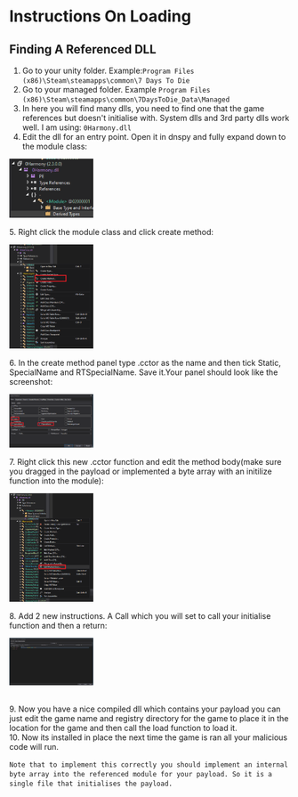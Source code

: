 # Instructions On Loading

## Finding A Referenced DLL
1. Go to your unity folder. Example:```Program Files (x86)\Steam\steamapps\common\7 Days To Die```
2. Go to your managed folder. Example ```Program Files (x86)\Steam\steamapps\common\7DaysToDie_Data\Managed```
3. In here you will find many dlls, you need to find one that the game references but doesn't initialise with. System dlls and 3rd party dlls work well. I am using: ```0Harmony.dll```
4. Edit the dll for an entry point. Open it in dnspy and fully expand down to the module class:
<p align="left">
  <img src="./Images/Instructions/1.png"
    style="width: 30%;" />
</p>
5. Right click the module class and click create method:
<p align="left">
  <img src="./Images/Instructions/2.png"
    style="width: 30%;" />
</p>
6. In the create method panel type .cctor as the name and then tick Static, SpecialName and RTSpecialName. Save it.Your panel should look like the screenshot:
<p align="left">
  <img src="./Images/Instructions/3.png"
    style="width: 30%;" />
</p>
7. Right click this new .cctor function and edit the method body(make sure you dragged in the payload or implemented a byte array with an initilize function into the module):
<p align="left">
  <img src="./Images/Instructions/4.png"
    style="width: 30%;" />
</p>
8. Add 2 new instructions. A Call which you will set to call your initialise function and then a return:
<p align="left">
  <img src="./Images/Instructions/5.png"
    style="width: 30%;" />
</p>
<br>
9. Now you have a nice compiled dll which contains your payload you can just edit the game name and registry directory for the game to place it in the location for the game and then call the load function to load it.<br>
10. Now its installed in place the next time the game is ran all your malicious code will run.

</br>

```Note that to implement this correctly you should implement an internal byte array into the referenced module for your payload. So it is a single file that initialises the payload.```
